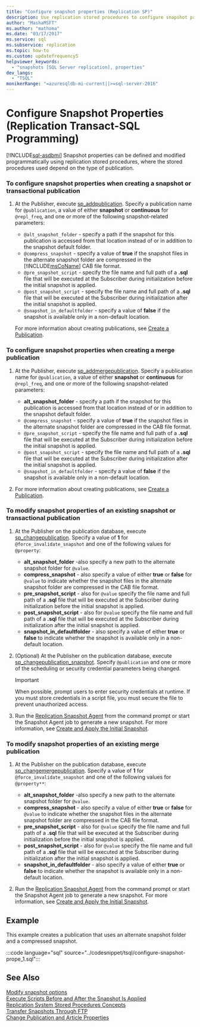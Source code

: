```yaml
---
title: "Configure snapshot properties (Replication SP)"
description: Use replication stored procedures to configure snapshot properties for Snapshot or Transactional publications.
author: "MashaMSFT"
ms.author: "mathoma"
ms.date: "03/17/2017"
ms.service: sql
ms.subservice: replication
ms.topic: how-to
ms.custom: updatefrequency5
helpviewer_keywords:
  - "snapshots [SQL Server replication], properties"
dev_langs:
  - "TSQL"
monikerRange: "=azuresqldb-mi-current||>=sql-server-2016"
---
```

# Configure Snapshot Properties (Replication Transact-SQL Programming)
[!INCLUDE[sql-asdbmi](../../../includes/applies-to-version/sql-asdbmi.md)]
  Snapshot properties can be defined and modified programmatically using replication stored procedures, where the stored procedures used depend on the type of publication.  
  
### To configure snapshot properties when creating a snapshot or transactional publication  
  
1.  At the Publisher, execute [sp_addpublication](../../../relational-databases/system-stored-procedures/sp-addpublication-transact-sql.md). Specify a publication name for `@publication`, a value of either **snapshot** or **continuous** for `@repl_freq`, and one or more of the following snapshot-related parameters:  
  
    -   `@alt_snapshot_folder` - specify a path if the snapshot for this publication is accessed from that location instead of or in addition to the snapshot default folder.    
    -   `@compress_snapshot` - specify a value of **true** if the snapshot files in the alternate snapshot folder are compressed in the [!INCLUDE[msCoName](../../../includes/msconame-md.md)] CAB file format.    
    -   `@pre_snapshot_script` - specify the file name and full path of a **.sql** file that will be executed at the Subscriber during initialization before the initial snapshot is applied.    
    -   `@post_snapshot_script` - specify the file name and full path of a **.sql** file that will be executed at the Subscriber during initialization after the initial snapshot is applied.    
    -   `@snapshot_in_defaultfolder` - specify a value of **false** if the snapshot is available only in a non-default location.  
  
     For more information about creating publications, see [Create a Publication](../../../relational-databases/replication/publish/create-a-publication.md).  
  
### To configure snapshot properties when creating a merge publication  
  
1.  At the Publisher, execute [sp_addmergepublication](../../../relational-databases/system-stored-procedures/sp-addmergepublication-transact-sql.md). Specify a publication name for `@publication`, a value of either **snapshot** or **continuous** for `@repl_freq`, and one or more of the following snapshot-related parameters:  
  
    -   **alt_snapshot_folder** - specify a path if the snapshot for this publication is accessed from that location instead of or in addition to the snapshot default folder.    
    -   `@compress_snapshot` - specify a value of **true** if the snapshot files in the alternate snapshot folder are compressed in the CAB file format.   
    -   `@pre_snapshot_script` - specify the file name and full path of a **.sql** file that will be executed at the Subscriber during initialization before the initial snapshot is applied.    
    -   `@post_snapshot_script` - specify the file name and full path of a **.sql** file that will be executed at the Subscriber during initialization after the initial snapshot is applied.    
    -   `@snapshot_in_defaultfolder` - specify a value of **false** if the snapshot is available only in a non-default location.  
  
2.  For more information about creating publications, see [Create a Publication](../../../relational-databases/replication/publish/create-a-publication.md).  
  
### To modify snapshot properties of an existing snapshot or transactional publication  
  
1.  At the Publisher on the publication database, execute [sp_changepublication](../../../relational-databases/system-stored-procedures/sp-changepublication-transact-sql.md). Specify a value of **1** for `@force_invalidate_snapshot` and one of the following values for `@property`:  
  
    -   **alt_snapshot_folder** -also specify a new path to the alternate snapshot folder for `@value`.    
    -   **compress_snapshot** - also specify a value of either **true** or **false** for `@value` to indicate whether the snapshot files in the alternate snapshot folder are compressed in the CAB file format.    
    -   **pre_snapshot_script** - also for `@value` specify the file name and full path of a **.sql** file that will be executed at the Subscriber during initialization before the initial snapshot is applied.    
    -   **post_snapshot_script** - also for `@value` specify the file name and full path of a **.sql** file that will be executed at the Subscriber during initialization after the initial snapshot is applied.    
    -   **snapshot_in_defaultfolder** - also specify a value of either **true** or **false** to indicate whether the snapshot is available only in a non-default location.  
  
2.  (Optional) At the Publisher on the publication database, execute [sp_changepublication_snapshot](../../../relational-databases/system-stored-procedures/sp-changepublication-snapshot-transact-sql.md). Specify `@publication` and one or more of the scheduling or security credential parameters being changed.  
  
    > [!IMPORTANT]  
    >  When possible, prompt users to enter security credentials at runtime. If you must store credentials in a script file, you must secure the file to prevent unauthorized access.  
  
3.  Run the [Replication Snapshot Agent](../../../relational-databases/replication/agents/replication-snapshot-agent.md) from the command prompt or start the Snapshot Agent job to generate a new snapshot. For more information, see [Create and Apply the Initial Snapshot](../../../relational-databases/replication/create-and-apply-the-initial-snapshot.md).  
  
### To modify snapshot properties of an existing merge publication  
  
1.  At the Publisher on the publication database, execute [sp_changemergepublication](../../../relational-databases/system-stored-procedures/sp-changemergepublication-transact-sql.md). Specify a value of **1** for `@force_invalidate_snapshot` and one of the following values for `@property**`:  
  
    -   **alt_snapshot_folder** -also specify a new path to the alternate snapshot folder for `@value`.    
    -   **compress_snapshot** - also specify a value of either **true** or **false** for `@value` to indicate whether the snapshot files in the alternate snapshot folder are compressed in the CAB file format.    
    -   **pre_snapshot_script** - also for `@value` specify the file name and full path of a **.sql** file that will be executed at the Subscriber during initialization before the initial snapshot is applied.    
    -   **post_snapshot_script** - also for `@value` specify the file name and full path of a **.sql** file that will be executed at the Subscriber during initialization after the initial snapshot is applied.    
    -   **snapshot_in_defaultfolder** - also specify a value of either **true** or **false** to indicate whether the snapshot is available only in a non-default location.  
  
2.  Run the [Replication Snapshot Agent](../../../relational-databases/replication/agents/replication-snapshot-agent.md) from the command prompt or start the Snapshot Agent job to generate a new snapshot. For more information, see [Create and Apply the Initial Snapshot](../../../relational-databases/replication/create-and-apply-the-initial-snapshot.md).  
  
## Example  
 This example creates a publication that uses an alternate snapshot folder and a compressed snapshot.  
  
 :::code language="sql" source="../codesnippet/tsql/configure-snapshot-prope_1.sql":::
  
## See Also  
 [Modify snapshot options](../../../relational-databases/replication/snapshot-options.md)   
 [Execute Scripts Before and After the Snapshot Is Applied](../../../relational-databases/replication/snapshot-options.md#execute-scripts-before-and-after-snapshot-is-applied)   
 [Replication System Stored Procedures Concepts](../../../relational-databases/replication/concepts/replication-system-stored-procedures-concepts.md)   
 [Transfer Snapshots Through FTP](../../../relational-databases/replication//publish/deliver-a-snapshot-through-ftp.md)   
 [Change Publication and Article Properties](../../../relational-databases/replication/publish/change-publication-and-article-properties.md)  
  
  
